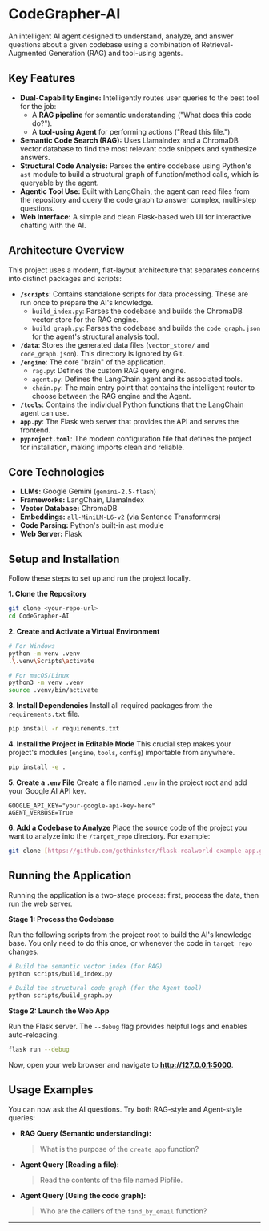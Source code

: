 # CodeGrapher-AI

An intelligent AI agent designed to understand, analyze, and answer questions about a given codebase using a combination of Retrieval-Augmented Generation (RAG) and tool-using agents.

## Key Features

- **Dual-Capability Engine:** Intelligently routes user queries to the best tool for the job:
  - A **RAG pipeline** for semantic understanding ("What does this code do?").
  - A **tool-using Agent** for performing actions ("Read this file.").
- **Semantic Code Search (RAG):** Uses LlamaIndex and a ChromaDB vector database to find the most relevant code snippets and synthesize answers.
- **Structural Code Analysis:** Parses the entire codebase using Python's `ast` module to build a structural graph of function/method calls, which is queryable by the agent.
- **Agentic Tool Use:** Built with LangChain, the agent can read files from the repository and query the code graph to answer complex, multi-step questions.
- **Web Interface:** A simple and clean Flask-based web UI for interactive chatting with the AI.

## Architecture Overview

This project uses a modern, flat-layout architecture that separates concerns into distinct packages and scripts:

- **`/scripts`**: Contains standalone scripts for data processing. These are run once to prepare the AI's knowledge.
  - `build_index.py`: Parses the codebase and builds the ChromaDB vector store for the RAG engine.
  - `build_graph.py`: Parses the codebase and builds the `code_graph.json` for the agent's structural analysis tool.
- **`/data`**: Stores the generated data files (`vector_store/` and `code_graph.json`). This directory is ignored by Git.
- **`/engine`**: The core "brain" of the application.
  - `rag.py`: Defines the custom RAG query engine.
  - `agent.py`: Defines the LangChain agent and its associated tools.
  - `chain.py`: The main entry point that contains the intelligent router to choose between the RAG engine and the Agent.
- **`/tools`**: Contains the individual Python functions that the LangChain agent can use.
- **`app.py`**: The Flask web server that provides the API and serves the frontend.
- **`pyproject.toml`**: The modern configuration file that defines the project for installation, making imports clean and reliable.

## Core Technologies

- **LLMs:** Google Gemini (`gemini-2.5-flash`)
- **Frameworks:** LangChain, LlamaIndex
- **Vector Database:** ChromaDB
- **Embeddings:** `all-MiniLM-L6-v2` (via Sentence Transformers)
- **Code Parsing:** Python's built-in `ast` module
- **Web Server:** Flask

## Setup and Installation

Follow these steps to set up and run the project locally.

**1. Clone the Repository**
```bash
git clone <your-repo-url>
cd CodeGrapher-AI
```

**2. Create and Activate a Virtual Environment**
```bash
# For Windows
python -m venv .venv
.\.venv\Scripts\activate

# For macOS/Linux
python3 -m venv .venv
source .venv/bin/activate
```

**3. Install Dependencies**
Install all required packages from the `requirements.txt` file.
```bash
pip install -r requirements.txt
```

**4. Install the Project in Editable Mode**
This crucial step makes your project's modules (`engine`, `tools`, `config`) importable from anywhere.
```bash
pip install -e .
```

**5. Create a `.env` File**
Create a file named `.env` in the project root and add your Google AI API key.
```env
GOOGLE_API_KEY="your-google-api-key-here"
AGENT_VERBOSE=True
```

**6. Add a Codebase to Analyze**
Place the source code of the project you want to analyze into the `/target_repo` directory. For example:
```bash
git clone [https://github.com/gothinkster/flask-realworld-example-app.git](https://github.com/gothinkster/flask-realworld-example-app.git) target_repo
```

## Running the Application

Running the application is a two-stage process: first, process the data, then run the web server.

**Stage 1: Process the Codebase**

Run the following scripts from the project root to build the AI's knowledge base. You only need to do this once, or whenever the code in `target_repo` changes.

```bash
# Build the semantic vector index (for RAG)
python scripts/build_index.py

# Build the structural code graph (for the Agent tool)
python scripts/build_graph.py
```

**Stage 2: Launch the Web App**

Run the Flask server. The `--debug` flag provides helpful logs and enables auto-reloading.
```bash
flask run --debug
```
Now, open your web browser and navigate to **http://127.0.0.1:5000**.

## Usage Examples

You can now ask the AI questions. Try both RAG-style and Agent-style queries:

- **RAG Query (Semantic understanding):**
  > What is the purpose of the `create_app` function?

- **Agent Query (Reading a file):**
  > Read the contents of the file named Pipfile.

- **Agent Query (Using the code graph):**
  > Who are the callers of the `find_by_email` function?

---